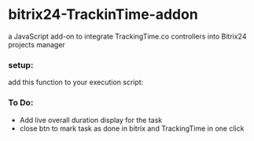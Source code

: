 # bitrix24-TrackinTime-addon
a JavaScript add-on to integrate TrackingTime.co controllers into Bitrix24 projects manager

### setup:
add this function to your execution script:


### To Do:
* Add live overall duration display for the task
* close btn to mark task as done in bitrix and TrackingTime in one click
